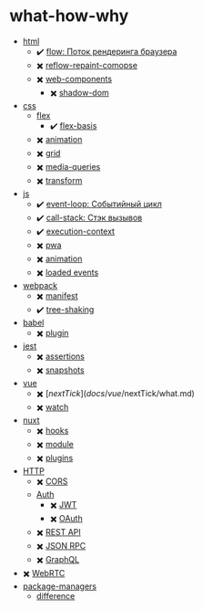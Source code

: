 # what-how-why

- [html](docs/html)
  - :heavy_check_mark: [flow: Поток рендеринга браузера](docs/html/flow/what.md)
  - :heavy_multiplication_x: [reflow-repaint-comopse](docs/html/reflow-repaint-comopse/what.md)
  - :heavy_multiplication_x: [web-components](docs/html/web-components/what.md)
    - :heavy_multiplication_x: [shadow-dom](docs/html/web-components/shadow-dom/what.md)
- [css](docs/css)
  - [flex](.css/flex/)
    - :heavy_check_mark: [flex-basis](docs/css/flex/flex-basis/what.md)
  - :heavy_multiplication_x: [animation](docs/css/animation/what.md)
  - :heavy_multiplication_x: [grid](docs/css/grid/what.md)
  - :heavy_multiplication_x: [media-queries](docs/css/media-queries/prefer-reduced-motion/what.md)
  - :heavy_multiplication_x: [transform](docs/css/transform/what.md)
- [js](docs/js)
  - :heavy_check_mark: [event-loop: Событийный цикл](docs/js/event-loop/what.md)
  - :heavy_check_mark: [call-stack: Стэк вызывов](docs/js/call-stack/what.md)
  - :heavy_check_mark: [execution-context](./docs/js/execution-context/why.md)
  - :heavy_multiplication_x: [pwa](docs/js/pwa/what.md)
  - :heavy_multiplication_x: [animation](docs/js/animation/what.md)
  - :heavy_multiplication_x: [loaded events](docs/js/loaded/what.md)
- [webpack](docs/webpack)
  - :heavy_multiplication_x: [manifest](docs/webpack/manifest/what.md)
  - :heavy_check_mark: [tree-shaking](docs/webpack/tree-shaking/what.md)
- [babel](docs/babel)
  - :heavy_multiplication_x: [plugin](docs/babel/plugin/what.md)
- [jest](docs/jest)
  - :heavy_multiplication_x: [assertions](docs/jest/assertions/what.md)
  - :heavy_multiplication_x: [snapshots](docs/jest/snapshots/what.md)
- [vue](docs/vue)
  - :heavy_multiplication_x: [$nextTick](docs/vue/$nextTick/what.md)
  - :heavy_multiplication_x: [watch](docs/vue/watch/what.md)
- [nuxt](docs/nuxt)
  - :heavy_multiplication_x: [hooks](docs/nuxt/hooks/what.md)
  - :heavy_multiplication_x: [module](docs/nuxt/module/what.md)
  - :heavy_multiplication_x: [plugins](docs/nuxt/plugins/what.md)
- [HTTP](docs/http)
  - :heavy_multiplication_x: [CORS](docs/http/cors/what.md)
  - [Auth](docs/http/auth)
    - :heavy_multiplication_x: [JWT](docs/http/auth/jwt/what.md)
    - :heavy_multiplication_x: [OAuth](docs/http/auth/oauth/what.md)
  - :heavy_multiplication_x: [REST API](docs/http/rest-api/what.md)
  - :heavy_multiplication_x: [JSON RPC](docs/http/json-rpc/what.md)
  - :heavy_multiplication_x: [GraphQL](docs/http/graph-ql/what.md)
- :heavy_multiplication_x: [WebRTC](docs/webrtc)
- [package-managers](docs/package-managers)
  - [difference](docs/package-managers/difference/what.md)
